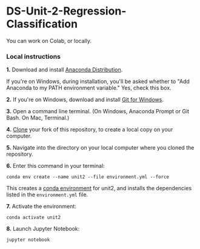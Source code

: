 # DS-Unit-2-Regression-Classification

You can work on Colab, or locally.

### Local instructions

**1.** Download and install [Anaconda Distribution](https://www.anaconda.com/distribution/). 

If you're on Windows, during installation, you'll be asked whether to "Add Anaconda to my PATH environment variable." Yes, check this box.

**2.** If you're on Windows, download and install [Git for Windows](https://gitforwindows.org/).

**3.** Open a command line terminal. (On Windows, Anaconda Prompt or Git Bash. On Mac, Terminal.)

**4.** [Clone](https://help.github.com/en/articles/cloning-a-repository) your fork of this repository, to create a local copy on your computer.

**5.** Navigate into the directory on your local computer where you cloned the repository.

**6.** Enter this command in your terminal:  

```
conda env create --name unit2 --file environment.yml --force
```

This creates a [conda environment](https://conda.io/projects/conda/en/latest/user-guide/getting-started.html#managing-environments) for unit2, and installs the dependencies listed in the `environment.yml` file.

**7.** Activate the environment:

```
conda activate unit2
```

**8.** Launch Jupyter Notebook:

```
jupyter notebook
```
